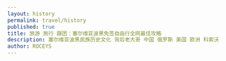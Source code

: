 ```yaml
---
layout: history
permalink: travel/history
published: true
title: 旅游 旅行 跟团：塞尔维亚波黑免签自由行全网最佳攻略 
description: 塞尔维亚波黑民族历史文化 背后老大哥 中国 俄罗斯 美国 欧洲 科索沃
author: ROCEYS
---
```

